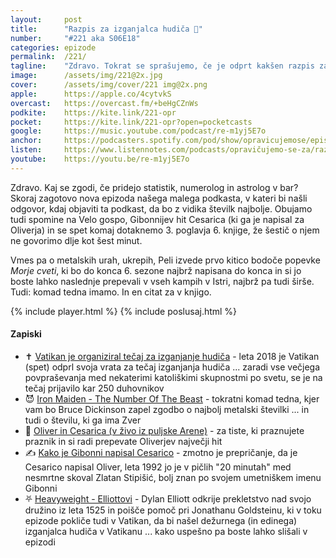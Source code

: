 ```yaml
---
layout: 	post
title:  	"Razpis za izganjalca hudiča 📄"
number: 	"#221 aka S06E18"
categories:	epizode
permalink:	/221/
tagline: 	"Zdravo. Tokrat se sprašujemo, če je odprt kakšen razpis za izganjalca hudiča in v zapiskih ugotovimo, da je Vatikan nazadnje organiziral tečaj leta 2018. Najbrž bo kmalu naslednji."
image:		/assets/img/221@2x.jpg
cover:		/assets/img/cover/221 img@2x.png
apple:		https://apple.co/4cytvkS
overcast:	https://overcast.fm/+beHgCZnWs
podkite:	https://kite.link/221-opr
pocket:		https://kite.link/221-opr?open=pocketcasts
google:		https://music.youtube.com/podcast/re-m1yj5E7o
anchor:		https://podcasters.spotify.com/pod/show/opravicujemose/episodes/Razpis-za-izganjalca-hudia-e2nas1f
listen:		https://www.listennotes.com/podcasts/opravičujemo-se-za/razpis-za-izganjalca-hudiča-PL56SDRC_h8/embed/
youtube:	https://youtu.be/re-m1yj5E7o
---
```


Zdravo. Kaj se zgodi, če pridejo statistik, numerolog in astrolog v bar? Skoraj zagotovo nova epizoda našega malega podkasta, v kateri bi našli odgovor, kdaj objaviti ta podkast, da bo z vidika številk najbolje. Obujamo tudi spomine na Velo gospo, Gibonnijev hit Cesarica (ki ga je napisal za Oliverja) in se spet komaj dotaknemo 3. poglavja 6. knjige, že šestič o njem ne govorimo dlje kot šest minut. 

Vmes pa o metalskih urah, ukrepih, Peli izvede prvo kitico bodoče popevke *Morje cveti*, ki bo do konca 6. sezone najbrž napisana do konca in si jo boste lahko naslednje prepevali v vseh kampih v Istri, najbrž pa tudi širše. Tudi: komad tedna imamo. In en citat za v knjigo. 

{% include player.html %}
{% include poslusaj.html %}

<!--break-->

#### Zapiski

- ✝️ [Vatikan je organiziral tečaj za izganjanje hudiča](https://www.bbc.com/news/world-europe-43697573) - leta 2018 je Vatikan (spet) odprl svoja vrata za tečaj izganjanja hudiča ... zaradi vse večjega povpraševanja med nekaterimi katoliškimi skupnostmi po svetu, se je na tečaj prijavilo kar 250 duhovnikov 
- 😈 [Iron Maiden - The Number Of The Beast](https://www.youtube.com/watch?v=WxnN05vOuSM) - tokratni komad tedna, kjer vam bo Bruce Dickinson zapel zgodbo o najbolj metalski številki ... in tudi o številu, ki ga ima Zver 
- 🎤 [Oliver in Cesarica (v živo iz puljske Arene)](https://www.youtube.com/watch?v=BebvLP83Cnk) - za tiste, ki praznujete praznik in si radi prepevate Oliverjev največji hit 
- ✍️ [Kako je Gibonni napisal Cesarico](https://leutar.net/2019/11/25/kako-je-nastala-pjesma-cesarica/) - zmotno je prepričanje, da je Cesarico napisal Oliver, leta 1992 jo je v pičlih "20 minutah" med nesmrtne skoval Zlatan Stipišić, bolj znan po svojem umetniškem imenu Gibonni 
- ⛧ [Heavyweight - Elliottovi](https://gimletmedia.com/shows/heavyweight/39hd5b5) - Dylan Elliott odkrije prekletstvo nad svojo družino iz leta 1525 in poišče pomoč pri Jonathanu Goldsteinu, ki v toku epizode pokliče tudi v Vatikan, da bi našel dežurnega (in edinega) izganjalca hudiča v Vatikanu ... kako uspešno pa boste lahko slišali v epizodi 